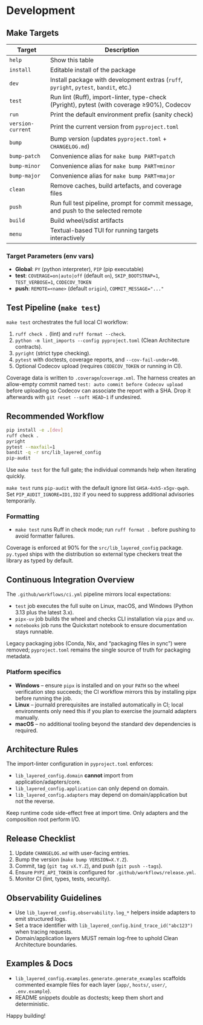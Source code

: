 # Development

## Make Targets

| Target            | Description                                                                                |
|-------------------|--------------------------------------------------------------------------------------------|
| `help`            | Show this table                                                                            |
| `install`         | Editable install of the package                                                            |
| `dev`             | Install package with development extras (`ruff`, `pyright`, `pytest`, `bandit`, etc.)      |
| `test`            | Run lint (Ruff), import-linter, type-check (Pyright), pytest (with coverage ≥90%), Codecov |
| `run`             | Print the default environment prefix (sanity check)                                        |
| `version-current` | Print the current version from `pyproject.toml`                                            |
| `bump`            | Bump version (updates `pyproject.toml` + `CHANGELOG.md`)                                    |
| `bump-patch`      | Convenience alias for `make bump PART=patch`                                               |
| `bump-minor`      | Convenience alias for `make bump PART=minor`                                               |
| `bump-major`      | Convenience alias for `make bump PART=major`                                               |
| `clean`           | Remove caches, build artefacts, and coverage files                                         |
| `push`            | Run full test pipeline, prompt for commit message, and push to the selected remote         |
| `build`           | Build wheel/sdist artifacts                                                               |
| `menu`            | Textual-based TUI for running targets interactively                                        |

### Target Parameters (env vars)

- **Global**: `PY` (python interpreter), `PIP` (pip executable)
- **test**: `COVERAGE=on|auto|off` (default `on`), `SKIP_BOOTSTRAP=1`, `TEST_VERBOSE=1`, `CODECOV_TOKEN`
- **push**: `REMOTE=<name>` (default `origin`), `COMMIT_MESSAGE="..."`

## Test Pipeline (`make test`)

`make test` orchestrates the full local CI workflow:

1. `ruff check .` (lint) and `ruff format --check`.
2. `python -m lint_imports --config pyproject.toml` (Clean Architecture contracts).
3. `pyright` (strict type checking).
4. `pytest` with doctests, coverage reports, and `--cov-fail-under=90`.
5. Optional Codecov upload (requires `CODECOV_TOKEN` or running in CI).

Coverage data is written to `.coverage`/`coverage.xml`. The harness creates an allow-empty commit named `test: auto commit before Codecov upload` before uploading so Codecov can associate the report with a SHA. Drop it afterwards with `git reset --soft HEAD~1` if undesired.

## Recommended Workflow

```bash
pip install -e .[dev]
ruff check .
pyright
pytest --maxfail=1
bandit -q -r src/lib_layered_config
pip-audit
```

Use `make test` for the full gate; the individual commands help when iterating quickly.

`make test` runs `pip-audit` with the default ignore list `GHSA-4xh5-x5gv-qwph`. Set `PIP_AUDIT_IGNORE=ID1,ID2` if you need to suppress additional advisories temporarily.

### Formatting

- `make test` runs Ruff in check mode; run `ruff format .` before pushing to avoid formatter failures.

Coverage is enforced at 90% for the `src/lib_layered_config` package. `py.typed` ships with the distribution so external type checkers treat the library as typed by default.

## Continuous Integration Overview

The `.github/workflows/ci.yml` pipeline mirrors local expectations:

- `test` job executes the full suite on Linux, macOS, and Windows (Python 3.13 plus the latest 3.x).
- `pipx-uv` job builds the wheel and checks CLI installation via `pipx` and `uv`.
- `notebooks` job runs the Quickstart notebook to ensure documentation stays runnable.

Legacy packaging jobs (Conda, Nix, and “packaging files in sync”) were removed; `pyproject.toml` remains the single source of truth for packaging metadata.

### Platform specifics

- **Windows** – ensure `pipx` is installed and on your `PATH` so the wheel verification step succeeds; the CI workflow mirrors this by installing pipx before running the job.
- **Linux** – journald prerequisites are installed automatically in CI; local environments only need this if you plan to exercise the journald adapters manually.
- **macOS** – no additional tooling beyond the standard dev dependencies is required.

## Architecture Rules

The import-linter configuration in `pyproject.toml` enforces:

- `lib_layered_config.domain` **cannot** import from application/adapters/core.
- `lib_layered_config.application` can only depend on domain.
- `lib_layered_config.adapters` may depend on domain/application but not the reverse.

Keep runtime code side-effect free at import time. Only adapters and the composition root perform I/O.

## Release Checklist

1. Update `CHANGELOG.md` with user-facing entries.
2. Bump the version (`make bump VERSION=X.Y.Z`).
3. Commit, tag (`git tag vX.Y.Z`), and push (`git push --tags`).
4. Ensure `PYPI_API_TOKEN` is configured for `.github/workflows/release.yml`.
5. Monitor CI (lint, types, tests, security).

## Observability Guidelines

- Use `lib_layered_config.observability.log_*` helpers inside adapters to emit structured logs.
- Set a trace identifier with `lib_layered_config.bind_trace_id("abc123")` when tracing requests.
- Domain/application layers MUST remain log-free to uphold Clean Architecture boundaries.

## Examples & Docs

- `lib_layered_config.examples.generate.generate_examples` scaffolds commented example files for each layer (`app/`, `hosts/`, `user/`, `.env.example`).
- README snippets double as doctests; keep them short and deterministic.

Happy building!

